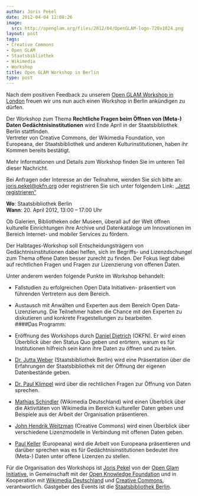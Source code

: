 ```yaml
---
author: Joris Pekel
date: 2012-04-04 12:08:26
image:
  src: http://openglam.org/files/2012/04/OpenGLAM-logo-720x1024.png
layout: post
tags:
- Creative Commons
- Open GLAM
- Staatsbibliothek
- Wikimedia
- Workshop
title: Open GLAM Workshop in Berlin
type: post
---
```


  
Nach dem positiven Feedback zu unserem [Open GLAM Workshop in London](http://openglam.org/2011/12/07/open-data-and-cultural-heritage-workshop/) freuen wir uns nun auch einen Workshop in Berlin ankündigen zu dürfen.

Der Workshop zum Thema **Rechtliche Fragen beim Öffnen von (Meta-) Daten Gedächtnisinstitutionen** wird Ende April in der Staatsbibliothek Berlin stattfinden.  
Vertreter von Creative Commons, der Wikimedia Foundation, von Europeana, der Staatsbibliothek und anderen Kulturinstitutionen, haben ihr Kommen bereits bestätigt.

Mehr Informationen und Details zum Workshop finden Sie im unteren Teil dieser Nachricht.

Bei Anfragen oder Interesse an der Teilnahme, wenden Sie sich bitte an: [joris.pekel@okfn.org](mailto:joris.pekel@okfn.org) oder registrieren Sie sich unter folgendem Link: [„Jetzt registrieren“](http://lanyrd.com/2012/open-glam-workshop-in-berlin/)

**Wo**: Staatsbibliothek Berlin  
**Wann**: 20. April 2012, 13:00 – 17:00 Uhr

Ob Galerien, Bibliotheken oder Museen, überall auf der Welt öffnen kulturelle Einrichtungen ihre Archive und Datenkataloge um Innovationen im Bereich Internet- und mobiler Services zu fördern.

Der Halbtages-Workshop soll Entscheidungsträgern von Gedächtnisinstitutionen dabei helfen, sich im Begriffs- und Lizenzdschungel zum Thema offene Daten besser zurecht zu finden. Der Fokus liegt dabei auf rechtlichen Fragen und Fragen zur Lizenzierung von offenen Daten.

Unter anderem werden folgende Punkte im Workshop behandelt:

- Fallstudien zu erfolgreichen Open Data Initiativen- präsentiert von führenden Vertretern aus dem Bereich.  
- Austausch mit Anwälten und Experten aus dem Bereich Open Data- Lizenzierung. Die Teilnehmer haben die Chance mit den Experten zu diskutieren und konkrete Fragestellungen zu bearbeiten.  
####Das Programm:

- Eröffnung des Workshops durch [Daniel Dietrich](http://okfn.org/about/team/international-chapters/#daniel-dietrich-chapter-lead-okfn-deutschland) (OKFN). Er wird einen Überblick über den Status Quo geben und erörtern, warum es für Institutionen hilfreich sein kann ihre Daten zu öffnen und zu teilen.  
- [Dr. Jutta Weber](http://staatsbibliothek-berlin.de/die-staatsbibliothek/abteilungen/handschriften/) (Staatsbibliothek Berlin) wird eine Präsentation über die Erfahrungen der Staatsbibliothek mit der Öffnung der eigenen Datenbestände geben.  
- [Dr. Paul Klimpel](http://de.wikipedia.org/wiki/Paul_Klimpel) wird über die rechtlichen Fragen zur Öffnung von Daten sprechen.  
- [Mathias Schindler](http://de.wikipedia.org/wiki/Benutzer:Mathias_Schindler) (Wikimedia Deutschland) wird einen Überblick über die Aktivitäten von Wikimedia im Bereich kultureller Daten geben und Beispiele aus der Arbeit der Organisation präsentieren.  
- [John Hendrik Weitzman](http://wiki.creativecommons.org/Germany) (Creative Commons) wird einen Überblick über verschiedene Lizenzmodelle in Verbindung mit offenen Daten geben.  
- [Paul Keller](http://www.kennisland.nl/en/about-kennisland/people/paul-keller) (Europeana) wird die Arbeit von Europeana präsentieren und darüber sprechen was es für Gedächtnisinstitutionen bedeutet ihre (Meta-) Daten unter offene Lizenzen zu stellen.

Für die Organisation des Workshops ist [Joris Pekel](http://okfn.org/about/team/the-projects-team/#joris-pekel-openglam) von der [Open Glam Initiative](http://www.openglam.org), in Gemeinschaft mit der [Open Knowledge Foundation](http://www.okfn.org) und in Kooperation mit [Wikimedia Deutschland](http://wikimedia.de/wiki/Hauptseite) und [Creative Commons](http://creativecommons.org/), verantwortlich. Gastgeber des Events ist die [Staatsbibliothek Berlin](http://staatsbibliothek-berlin.de/).